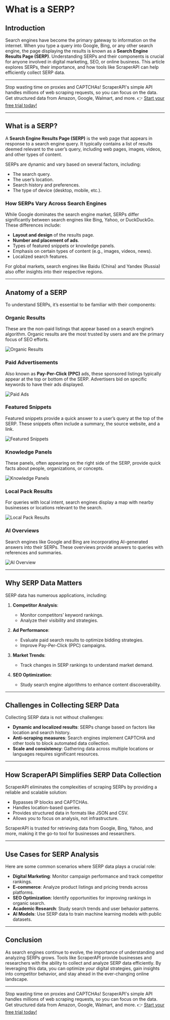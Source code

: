 # What is a SERP?

## Introduction

Search engines have become the primary gateway to information on the internet. When you type a query into Google, Bing, or any other search engine, the page displaying the results is known as a **Search Engine Results Page (SERP)**. Understanding SERPs and their components is crucial for anyone involved in digital marketing, SEO, or online business. This article explores SERPs, their importance, and how tools like ScraperAPI can help efficiently collect SERP data.

---

Stop wasting time on proxies and CAPTCHAs! ScraperAPI's simple API handles millions of web scraping requests, so you can focus on the data. Get structured data from Amazon, Google, Walmart, and more. 👉 [Start your free trial today!](https://bit.ly/Scraperapi)

---

## What is a SERP?

A **Search Engine Results Page (SERP)** is the web page that appears in response to a search engine query. It typically contains a list of results deemed relevant to the user’s query, including web pages, images, videos, and other types of content.

SERPs are dynamic and vary based on several factors, including:

- The search query.
- The user’s location.
- Search history and preferences.
- The type of device (desktop, mobile, etc.).

### How SERPs Vary Across Search Engines

While Google dominates the search engine market, SERPs differ significantly between search engines like Bing, Yahoo, or DuckDuckGo. These differences include:

- **Layout and design** of the results page.
- **Number and placement of ads**.
- Types of featured snippets or knowledge panels.
- Emphasis on certain types of content (e.g., images, videos, news).
- Localized search features.

For global markets, search engines like Baidu (China) and Yandex (Russia) also offer insights into their respective regions.

---

## Anatomy of a SERP

To understand SERPs, it’s essential to be familiar with their components:

### Organic Results

These are the non-paid listings that appear based on a search engine’s algorithm. Organic results are the most trusted by users and are the primary focus of SEO efforts.

![Organic Results](https://serpapi.com/blog/content/images/2024/09/image-64.png)

### Paid Advertisements

Also known as **Pay-Per-Click (PPC)** ads, these sponsored listings typically appear at the top or bottom of the SERP. Advertisers bid on specific keywords to have their ads displayed.

![Paid Ads](https://serpapi.com/blog/content/images/2024/09/image-65.png)

### Featured Snippets

Featured snippets provide a quick answer to a user’s query at the top of the SERP. These snippets often include a summary, the source website, and a link.

![Featured Snippets](https://serpapi.com/blog/content/images/2024/09/image-63.png)

### Knowledge Panels

These panels, often appearing on the right side of the SERP, provide quick facts about people, organizations, or concepts.

![Knowledge Panels](https://serpapi.com/blog/content/images/2024/09/image-66.png)

### Local Pack Results

For queries with local intent, search engines display a map with nearby businesses or locations relevant to the search.

![Local Pack Results](https://serpapi.com/blog/content/images/2024/09/image-68.png)

### AI Overviews

Search engines like Google and Bing are incorporating AI-generated answers into their SERPs. These overviews provide answers to queries with references and summaries.

![AI Overview](https://serpapi.com/blog/content/images/2024/09/image-69.png)

---

## Why SERP Data Matters

SERP data has numerous applications, including:

1. **Competitor Analysis**:
   - Monitor competitors’ keyword rankings.
   - Analyze their visibility and strategies.

2. **Ad Performance**:
   - Evaluate paid search results to optimize bidding strategies.
   - Improve Pay-Per-Click (PPC) campaigns.

3. **Market Trends**:
   - Track changes in SERP rankings to understand market demand.

4. **SEO Optimization**:
   - Study search engine algorithms to enhance content discoverability.

---

## Challenges in Collecting SERP Data

Collecting SERP data is not without challenges:

- **Dynamic and localized results**: SERPs change based on factors like location and search history.
- **Anti-scraping measures**: Search engines implement CAPTCHA and other tools to block automated data collection.
- **Scale and consistency**: Gathering data across multiple locations or languages requires significant resources.

---

## How ScraperAPI Simplifies SERP Data Collection

ScraperAPI eliminates the complexities of scraping SERPs by providing a reliable and scalable solution:

- Bypasses IP blocks and CAPTCHAs.
- Handles location-based queries.
- Provides structured data in formats like JSON and CSV.
- Allows you to focus on analysis, not infrastructure.

ScraperAPI is trusted for retrieving data from Google, Bing, Yahoo, and more, making it the go-to tool for businesses and researchers.

---

## Use Cases for SERP Analysis

Here are some common scenarios where SERP data plays a crucial role:

- **Digital Marketing**: Monitor campaign performance and track competitor rankings.
- **E-commerce**: Analyze product listings and pricing trends across platforms.
- **SEO Optimization**: Identify opportunities for improving rankings in organic search.
- **Academic Research**: Study search trends and user behavior patterns.
- **AI Models**: Use SERP data to train machine learning models with public datasets.

---

## Conclusion

As search engines continue to evolve, the importance of understanding and analyzing SERPs grows. Tools like ScraperAPI provide businesses and researchers with the ability to collect and analyze SERP data efficiently. By leveraging this data, you can optimize your digital strategies, gain insights into competitor behavior, and stay ahead in the ever-changing online landscape.

---

Stop wasting time on proxies and CAPTCHAs! ScraperAPI's simple API handles millions of web scraping requests, so you can focus on the data. Get structured data from Amazon, Google, Walmart, and more. 👉 [Start your free trial today!](https://bit.ly/Scraperapi)
